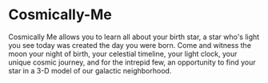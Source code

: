 # Cosmically-Me
Cosmically Me allows you to learn all about your birth star, a star who's light you see today was created the day you were born. Come and witness the moon your night of birth, your celestial timeline, your light clock, your unique cosmic journey, and for the intrepid few, an opportunity to find your star in a 3-D model of our galactic neighborhood.

